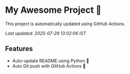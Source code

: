 # My Awesome Project 🚀

This project is automatically updated using GitHub Actions.

_Last updated: 2025-07-29 13:02:06 IST_

## Features
- Auto-update README using Python 🐍
- Auto Git push with GitHub Actions 🤖
